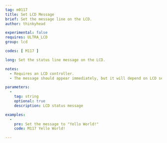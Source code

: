 ```yaml
---
tag: m0117
title: Set LCD Message
brief: Set the message line on the LCD.
author: thinkyhead

experimental: false
requires: ULTRA_LCD
group: lcd

codes: [ M117 ]

long: Set the status line message on the LCD.

notes:
  - Requires an LCD controller.
  - The message should appear immediately, but it will depend on LCD settings.

parameters:
  -
    tag: string
    optional: true
    description: LCD status message

examples:
  -
    pre: Set the message to "Yello World!"
    code: M117 Yello World!

---
```


